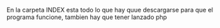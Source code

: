 En la carpeta INDEX esta todo lo que hay quue descargarse para que el programa funcione, tambien hay que tener lanzado php
